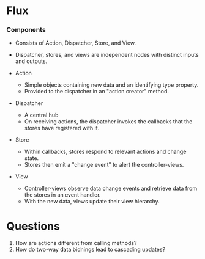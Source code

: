 # Flux

### Components

- Consists of Action, Dispatcher, Store, and View.
- Dispatcher, stores, and views are independent nodes with distinct inputs and outputs.

- Action
  - Simple objects containing new data and an identifying type property.
  - Provided to the dispatcher in an "action creator" method.
- Dispatcher
  - A central hub
  - On receiving actions, the dispatcher invokes the callbacks that the stores have registered with it.
- Store
  - Within callbacks, stores respond to relevant actions and change state.
  - Stores then emit a "change event" to alert the controller-views.
- View
  - Controller-views observe data change events and retrieve data from the stores in an event handler.
  - With the new data, views update their view hierarchy.

# Questions

1. How are actions different from calling methods?
2. How do two-way data bidnings lead to cascading updates?

